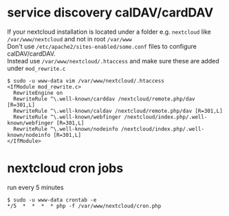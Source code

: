 # service discovery calDAV/cardDAV
If your nextcloud installation is located under a folder e.g. `nextcloud` like `/var/www/nextcloud` and not in root `/var/www`   
Don't use `/etc/apache2/sites-enabled/some.conf` files to configure calDAV/cardDAV.  
Instead use `/var/www/nextcloud/.htaccess` and make sure these are added under `mod_rewrite.c`
```
$ sudo -u www-data vim /var/www/nextcloud/.htaccess
<IfModule mod_rewrite.c>
  RewriteEngine on
  RewriteRule ^\.well-known/carddav /nextcloud/remote.php/dav [R=301,L]
  RewriteRule ^\.well-known/caldav /nextcloud/remote.php/dav [R=301,L]
  RewriteRule ^\.well-known/webfinger /nextcloud/index.php/.well-known/webfinger [R=301,L]
  RewriteRule ^\.well-known/nodeinfo /nextcloud/index.php/.well-known/nodeinfo [R=301,L]
</IfModule>
```

# nextcloud cron jobs
run every 5 minutes
```
$ sudo -u www-data crontab -e
*/5  *  *  *  * php -f /var/www/nextcloud/cron.php
```